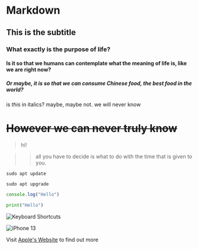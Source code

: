 # Markdown
## This is the subtitle
### What exactly is the purpose of life?
#### Is it so that we humans can contemplate what the meaning of life is, like we are right now?
##### Or maybe, it is so that we can consume Chinese food, the best food in the world?
is _this_ in italics? maybe, maybe not. we will never know

# ~~However we can never truly know~~

>hi!


>>all you have to decide is what to do with the time that is given to you.

```
sudo apt update
```

```sudo apt upgrade```

```javascript
console.log("Hello")

```

```python
print("Hello")
```

![Keyboard Shortcuts](Screenshot%20from%202022-05-31%2011-14-25.png)

![iPhone 13](https://store.storeimages.cdn-apple.com/4668/as-images.apple.com/is/iphone-13-pro-family-hero?wid=940&hei=1112&fmt=png-alpha&.v=1644969385433)

Visit [Apple's Website](https://www.apple.com/) to find out more